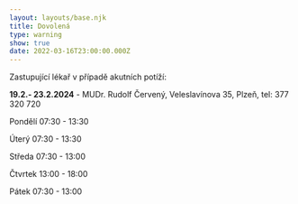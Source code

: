 ```yaml
---
layout: layouts/base.njk
title: Dovolená
type: warning
show: true
date: 2022-03-16T23:00:00.000Z
---
```

Zastupující lékař v případě akutních potíží:

**19.2.- 23.2.2024** - MUDr. Rudolf Červený, Veleslavínova 35, Plzeň, tel: 377 320 720

Pondělí    07:30 - 13:30

Úterý       07:30 - 13:30

Středa      07:30 - 13:00

Čtvrtek    13:00 - 18:00

Pátek        07:30 - 13:00